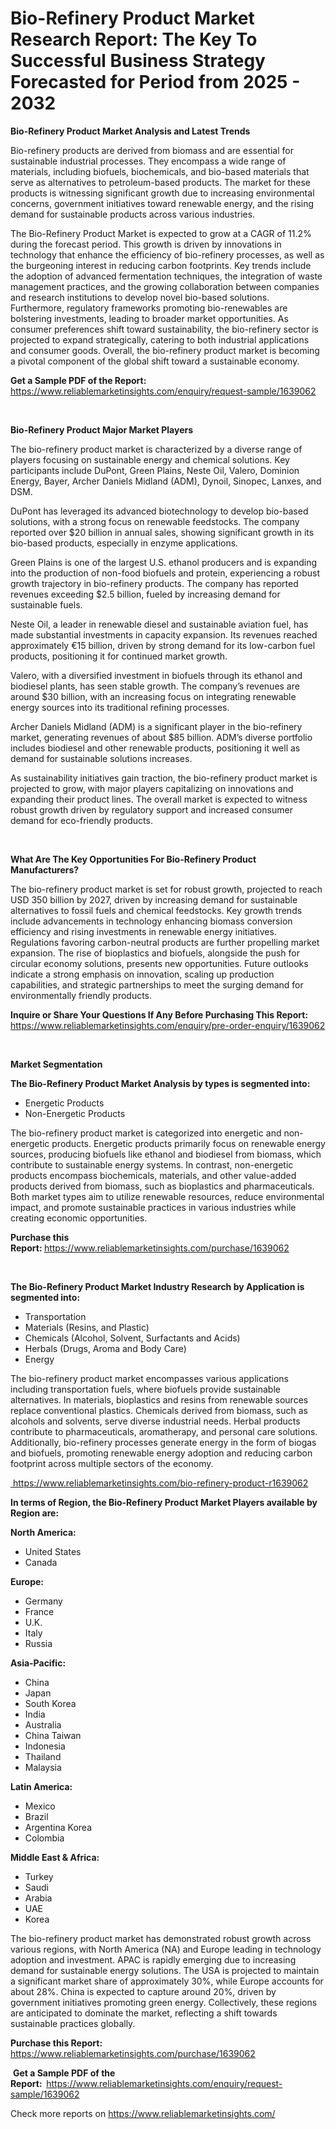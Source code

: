 <p><h1>Bio-Refinery Product Market Research Report: The Key To Successful Business Strategy Forecasted for Period from 2025 - 2032</h1></p><p><strong>Bio-Refinery Product Market Analysis and Latest Trends</strong></p>
<p><p>Bio-refinery products are derived from biomass and are essential for sustainable industrial processes. They encompass a wide range of materials, including biofuels, biochemicals, and bio-based materials that serve as alternatives to petroleum-based products. The market for these products is witnessing significant growth due to increasing environmental concerns, government initiatives toward renewable energy, and the rising demand for sustainable products across various industries.</p><p>The Bio-Refinery Product Market is expected to grow at a CAGR of 11.2% during the forecast period. This growth is driven by innovations in technology that enhance the efficiency of bio-refinery processes, as well as the burgeoning interest in reducing carbon footprints. Key trends include the adoption of advanced fermentation techniques, the integration of waste management practices, and the growing collaboration between companies and research institutions to develop novel bio-based solutions. Furthermore, regulatory frameworks promoting bio-renewables are bolstering investments, leading to broader market opportunities. As consumer preferences shift toward sustainability, the bio-refinery sector is projected to expand strategically, catering to both industrial applications and consumer goods. Overall, the bio-refinery product market is becoming a pivotal component of the global shift toward a sustainable economy.</p></p>
<p><strong>Get a Sample PDF of the Report:&nbsp;</strong> <a href="https://www.reliablemarketinsights.com/enquiry/request-sample/1639062?utm_campaign=3204&utm_medium=2&utm_source=Github&utm_content=ia&utm_term=23032025&utm_id=bio-refinery-product">https://www.reliablemarketinsights.com/enquiry/request-sample/1639062</a></p>
<p>&nbsp;</p>
<p><strong>Bio-Refinery Product Major Market Players</strong></p>
<p><p>The bio-refinery product market is characterized by a diverse range of players focusing on sustainable energy and chemical solutions. Key participants include DuPont, Green Plains, Neste Oil, Valero, Dominion Energy, Bayer, Archer Daniels Midland (ADM), Dynoil, Sinopec, Lanxes, and DSM.</p><p>DuPont has leveraged its advanced biotechnology to develop bio-based solutions, with a strong focus on renewable feedstocks. The company reported over $20 billion in annual sales, showing significant growth in its bio-based products, especially in enzyme applications.</p><p>Green Plains is one of the largest U.S. ethanol producers and is expanding into the production of non-food biofuels and protein, experiencing a robust growth trajectory in bio-refinery products. The company has reported revenues exceeding $2.5 billion, fueled by increasing demand for sustainable fuels.</p><p>Neste Oil, a leader in renewable diesel and sustainable aviation fuel, has made substantial investments in capacity expansion. Its revenues reached approximately €15 billion, driven by strong demand for its low-carbon fuel products, positioning it for continued market growth.</p><p>Valero, with a diversified investment in biofuels through its ethanol and biodiesel plants, has seen stable growth. The company’s revenues are around $30 billion, with an increasing focus on integrating renewable energy sources into its traditional refining processes.</p><p>Archer Daniels Midland (ADM) is a significant player in the bio-refinery market, generating revenues of about $85 billion. ADM’s diverse portfolio includes biodiesel and other renewable products, positioning it well as demand for sustainable solutions increases.</p><p>As sustainability initiatives gain traction, the bio-refinery product market is projected to grow, with major players capitalizing on innovations and expanding their product lines. The overall market is expected to witness robust growth driven by regulatory support and increased consumer demand for eco-friendly products.</p></p>
<p>&nbsp;</p>
<p><strong>What Are The Key Opportunities For Bio-Refinery Product Manufacturers?</strong></p>
<p><p>The bio-refinery product market is set for robust growth, projected to reach USD 350 billion by 2027, driven by increasing demand for sustainable alternatives to fossil fuels and chemical feedstocks. Key growth trends include advancements in technology enhancing biomass conversion efficiency and rising investments in renewable energy initiatives. Regulations favoring carbon-neutral products are further propelling market expansion. The rise of bioplastics and biofuels, alongside the push for circular economy solutions, presents new opportunities. Future outlooks indicate a strong emphasis on innovation, scaling up production capabilities, and strategic partnerships to meet the surging demand for environmentally friendly products.</p></p>
<p><strong>Inquire or Share Your Questions If Any Before Purchasing This Report:</strong> <a href="https://www.reliablemarketinsights.com/enquiry/pre-order-enquiry/1639062?utm_campaign=3204&utm_medium=2&utm_source=Github&utm_content=ia&utm_term=23032025&utm_id=bio-refinery-product">https://www.reliablemarketinsights.com/enquiry/pre-order-enquiry/1639062</a></p>
<p>&nbsp;</p>
<p><strong>Market Segmentation</strong></p>
<p><strong>The Bio-Refinery Product Market Analysis by types is segmented into:</strong></p>
<p><ul><li>Energetic Products</li><li>Non-Energetic Products</li></ul></p>
<p><p>The bio-refinery product market is categorized into energetic and non-energetic products. Energetic products primarily focus on renewable energy sources, producing biofuels like ethanol and biodiesel from biomass, which contribute to sustainable energy systems. In contrast, non-energetic products encompass biochemicals, materials, and other value-added products derived from biomass, such as bioplastics and pharmaceuticals. Both market types aim to utilize renewable resources, reduce environmental impact, and promote sustainable practices in various industries while creating economic opportunities.</p></p>
<p><strong>Purchase this Report:&nbsp;</strong><a href="https://www.reliablemarketinsights.com/purchase/1639062?utm_campaign=3204&utm_medium=2&utm_source=Github&utm_content=ia&utm_term=23032025&utm_id=bio-refinery-product">https://www.reliablemarketinsights.com/purchase/1639062</a></p>
<p>&nbsp;</p>
<p><strong>The Bio-Refinery Product Market Industry Research by Application is segmented into:</strong></p>
<p><ul><li>Transportation</li><li>Materials (Resins, and Plastic)</li><li>Chemicals (Alcohol, Solvent, Surfactants and Acids)</li><li>Herbals (Drugs, Aroma and Body Care)</li><li>Energy</li></ul></p>
<p><p>The bio-refinery product market encompasses various applications including transportation fuels, where biofuels provide sustainable alternatives. In materials, bioplastics and resins from renewable sources replace conventional plastics. Chemicals derived from biomass, such as alcohols and solvents, serve diverse industrial needs. Herbal products contribute to pharmaceuticals, aromatherapy, and personal care solutions. Additionally, bio-refinery processes generate energy in the form of biogas and biofuels, promoting renewable energy adoption and reducing carbon footprint across multiple sectors of the economy.</p></p>
<p><a href="https://www.reliablemarketinsights.com/bio-refinery-product-r1639062?utm_campaign=3204&utm_medium=2&utm_source=Github&utm_content=ia&utm_term=23032025&utm_id=bio-refinery-product">&nbsp;https://www.reliablemarketinsights.com/bio-refinery-product-r1639062</a></p>
<p><strong>In terms of Region, the Bio-Refinery Product Market Players available by Region are:</strong></p>
<p>
    <p> <strong> North America: </strong>
        <ul>
            <li>United States</li>
            <li>Canada</li>
        </ul>
        </p> 
    <p> <strong> Europe: </strong>
        <ul>
            <li>Germany</li>
            <li>France</li>
            <li>U.K.</li>
            <li>Italy</li>
            <li>Russia</li>
        </ul>
        </p> 
    <p> <strong> Asia-Pacific: </strong>
        <ul>
            <li>China</li>
            <li>Japan</li>
            <li>South Korea</li>
            <li>India</li>
            <li>Australia</li>
            <li>China Taiwan</li>
            <li>Indonesia</li>
            <li>Thailand</li>
            <li>Malaysia</li>
        </ul>
        </p> 
    <p> <strong> Latin America: </strong>
        <ul>
            <li>Mexico</li>
            <li>Brazil</li>
            <li>Argentina Korea</li>
            <li>Colombia</li>
        </ul>
        </p> 
    <p> <strong> Middle East & Africa: </strong>
        <ul>
            <li>Turkey</li>
            <li>Saudi</li>
            <li>Arabia</li>
            <li>UAE</li>
            <li>Korea</li>
        </ul>
    </p>
    </p>
<p><p>The bio-refinery product market has demonstrated robust growth across various regions, with North America (NA) and Europe leading in technology adoption and investment. APAC is rapidly emerging due to increasing demand for sustainable energy solutions. The USA is projected to maintain a significant market share of approximately 30%, while Europe accounts for about 28%. China is expected to capture around 20%, driven by government initiatives promoting green energy. Collectively, these regions are anticipated to dominate the market, reflecting a shift towards sustainable practices globally.</p></p>
<p><strong>Purchase this Report: </strong><a href="https://www.reliablemarketinsights.com/purchase/1639062?utm_campaign=3204&utm_medium=2&utm_source=Github&utm_content=ia&utm_term=23032025&utm_id=bio-refinery-product">https://www.reliablemarketinsights.com/purchase/1639062</a></p>
<p>&nbsp;<strong>Get a Sample PDF of the Report:&nbsp;&nbsp;</strong><a href="https://www.reliablemarketinsights.com/enquiry/request-sample/1639062?utm_campaign=3204&utm_medium=2&utm_source=Github&utm_content=ia&utm_term=23032025&utm_id=bio-refinery-product">https://www.reliablemarketinsights.com/enquiry/request-sample/1639062</a></p>
<p><strong></strong></p>
<p>Check more reports on <a href="https://www.reliablemarketinsights.com/?utm_campaign=3204&utm_medium=2&utm_source=Github&utm_content=ia&utm_term=23032025&utm_id=bio-refinery-product">https://www.reliablemarketinsights.com/</a></p>